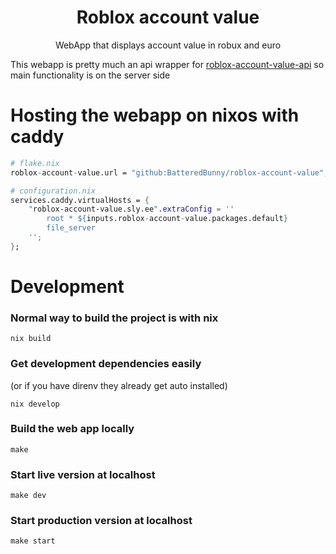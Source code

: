 <h1 align="center">Roblox account value</h1>

<p align="center">WebApp that displays account value in robux and euro</p>

This webapp is pretty much an api wrapper for [roblox-account-value-api](https://github.com/BatteredBunny/roblox-account-value-api) so main functionality is on the server side

# Hosting the webapp on nixos with caddy

```nix
# flake.nix
roblox-account-value.url = "github:BatteredBunny/roblox-account-value";
```

```nix
# configuration.nix
services.caddy.virtualHosts = {
    "roblox-account-value.sly.ee".extraConfig = ''
        root * ${inputs.roblox-account-value.packages.default}
        file_server
    '';
};
```

# Development

### Normal way to build the project is with nix

```
nix build
```

### Get development dependencies easily
(or if you have direnv they already get auto installed)

```
nix develop
```

### Build the web app locally

```
make
```

### Start live version at localhost

```
make dev
```

### Start production version at localhost

```
make start
```
